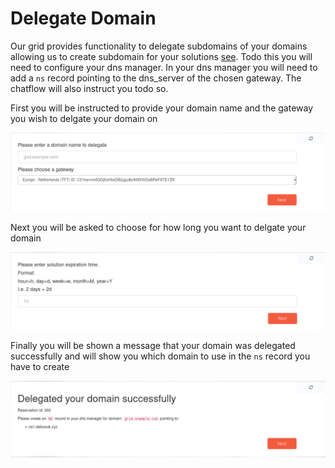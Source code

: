 # Delegate Domain

Our grid provides functionality to delegate subdomains of your domains allowing us to create subdomain for your solutions [see](solution_expose.md).
Todo this you will need to configure your dns manager. In your dns manager you will need to add a `ns` record pointing to the dns_server of the chosen gateway.
The chatflow will also instruct you todo so.

First you will be instructed to provide your domain name and the gateway you wish to delgate your domain on

![Choose Domain](choose_domain.png)

Next you will be asked to choose for how long you want to delgate your domain

![Expiration](reservation_domain_delegation.png)

Finally you will be shown a message that your domain was delegated successfully and will show you which domain to use in the `ns` record you have to create

![Success](domain_delegation_success.png)
